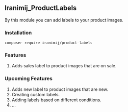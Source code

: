 ## Iranimij_ProductLabels
By this module you can add labels to your product images.

### Installation
```aiignore
composer require iranimij/product-labels
```

### Features
1. Adds sales label to product images that are on sale.

### Upcoming Features
1. Adds new label to product images that are new.
2. Creating custom labels.
3. Adding labels based on different conditions.
4. ...
